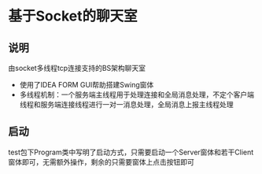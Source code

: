 # 基于Socket的聊天室

## 说明  
由socket多线程tcp连接支持的BS架构聊天室

- 使用了IDEA FORM GUI帮助搭建Swing窗体
- 多线程机制：一个服务端主线程用于处理连接和全局消息处理，不定个客户端线程和服务端连接线程进行一对一消息处理，全局消息上报主线程处理

## 启动
test包下Program类中写明了启动方式，只需要启动一个Server窗体和若干Client窗体即可，无需额外操作，剩余的只需要窗体上点击按钮即可
